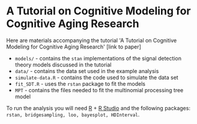 
# A Tutorial on Cognitive Modeling for Cognitive Aging Research

Here are materials accompanying the tutorial 'A Tutorial on Cognitive Modeling for Cognitive Aging Research' [link to paper]

- `models/` - contains the `stan` implementations of the signal detection theory models discussed in the tutorial
- `data/` - contains the data set used in the example analysis
- `simulate-data.R` - contains the code used to simulate the data set
- `fit_SDT.R` - uses the `rstan` package to fit the models
- `MPT` - contains the files needed to fit the multinomial processing tree model

To run the analysis you will need [R](https://www.r-project.org/) + [R Studio](https://www.rstudio.com/) and the following packages: `rstan, bridgesampling, loo, bayesplot, HDInterval`.
